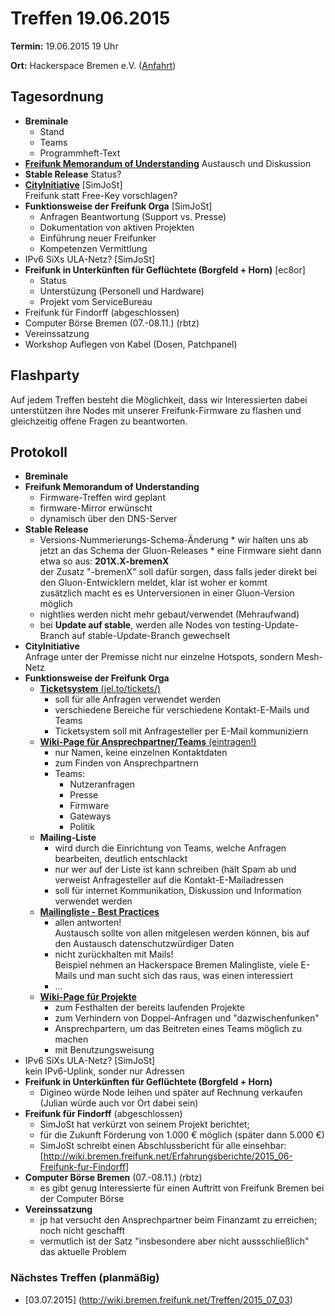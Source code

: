 # Treffen 19.06.2015

**Termin:** 19.06.2015 19 Uhr

**Ort:** Hackerspace Bremen e.V. ([Anfahrt](https://www.hackerspace-bremen.de/anfahrt/))

## Tagesordnung

* **Breminale**
  * Stand
  * Teams
  * Programmheft-Text
* [**Freifunk Memorandum of Understanding**](https://github.com/freifunk/MoU) Austausch und Diskussion
* **Stable Release** Status?
* **[CityInitiative](http://www.bremen-city.de/)** [SimJoSt]  
  Freifunk statt Free-Key vorschlagen?
* **Funktionsweise der Freifunk Orga** [SimJoSt]
  * Anfragen Beantwortung (Support vs. Presse)
  * Dokumentation von aktiven Projekten
  * Einführung neuer Freifunker
  * Kompetenzen Vermittlung
* IPv6 SiXs ULA-Netz? [SimJoSt]
* **Freifunk in Unterkünften für Geflüchtete (Borgfeld + Horn)** [ec8or]
  * Status
  * Unterstüzung (Personell und Hardware)
  * Projekt vom ServiceBureau
* Freifunk für Findorff (abgeschlossen)
* Computer Börse Bremen (07.-08.11.) (rbtz)
* Vereinssatzung
* Workshop Auflegen von Kabel (Dosen, Patchpanel)

## Flashparty

Auf jedem Treffen besteht die Möglichkeit, dass wir Interessierten dabei unterstützen ihre Nodes mit unserer Freifunk-Firmware zu flashen und gleichzeitig offene Fragen zu beantworten.

## Protokoll

* **Breminale**
* **Freifunk Memorandum of Understanding**
  * Firmware-Treffen wird geplant
  * firmware-Mirror erwünscht
  * dynamisch über den DNS-Server
* **Stable Release**
  * Versions-Nummerierungs-Schema-Änderung
        * wir halten uns ab jetzt an das Schema der Gluon-Releases
        * eine Firmware sieht dann etwa so aus: **201X.X-bremenX**  
          der Zusatz "-bremenX" soll dafür sorgen, dass falls jeder direkt bei den Gluon-Entwicklern meldet, klar ist woher er kommt  
         zusätzlich macht es es Unterversionen in einer Gluon-Version möglich
  * nightlies werden nicht mehr gebaut/verwendet (Mehraufwand)
  * bei **Update auf stable**, werden alle Nodes von testing-Update-Branch auf stable-Update-Branch gewechselt
* **CityInitiative**  
  Anfrage unter der Premisse nicht nur einzelne Hotspots, sondern Mesh-Netz
* **Funktionsweise der Freifunk Orga**  
  * [**Ticketsystem** (jel.to/tickets/)](http://jel.to/tickets/)
      * soll für alle Anfragen verwendet werden
      * verschiedene Bereiche für verschiedene Kontakt-E-Mails und Teams
      * Ticketsystem soll mit Anfragesteller per E-Mail kommuniziern
  * [**Wiki-Page für Ansprechpartner/Teams** (eintragen!)](http://wiki.bremen.freifunk.net/Ansprechpartner)
      * nur Namen, keine einzelnen Kontaktdaten
      * zum Finden von Ansprechpartnern
      * Teams:
          * Nutzeranfragen
          * Presse
          * Firmware
          * Gateways
          * Politik
  * **Mailing-Liste**
      * wird durch die Einrichtung von Teams, welche Anfragen bearbeiten, deutlich entschlackt
      * nur wer auf der Liste ist kann schreiben (hält Spam ab und verweist Anfragesteller auf die Kontakt-E-Mailadressen
      * soll für internet Kommunikation, Diskussion und Information verwendet werden
  * [**Mailingliste - Best Practices**](http://wiki.bremen.freifunk.net/Best-Practices-Mailingliste)
      * allen antworten!  
        Austausch sollte von allen mitgelesen werden können, bis auf den Austausch datenschutzwürdiger Daten
      * nicht zurückhalten mit Mails!  
        Beispiel nehmen an Hackerspace Bremen Malingliste, viele E-Mails und man sucht sich das raus, was einen interessiert
      * ...
  * [**Wiki-Page für Projekte**](http://wiki.bremen.freifunk.net/Projekte)
      * zum Festhalten der bereits laufenden Projekte
      * zum Verhindern von Doppel-Anfragen und "dazwischenfunken"
      * Ansprechpartern, um das Beitreten eines Teams möglich zu machen
      * mit Benutzungsweisung
* IPv6 SiXs ULA-Netz? [SimJoSt]  
  kein IPv6-Uplink, sonder nur Adressen
* **Freifunk in Unterkünften für Geflüchtete (Borgfeld + Horn)**
  * Digineo würde Node leihen und später auf Rechnung verkaufen (Julian würde auch vor Ort dabei sein)
* **Freifunk für Findorff** (abgeschlossen)  
  * SimJoSt hat verkürzt von seinem Projekt berichtet;  
  * für die Zukunft Förderung von 1.000 € möglich (später dann 5.000 €)
  * SimJoSt schreibt einen Abschlussbericht für alle einsehbar: [http://wiki.bremen.freifunk.net/Erfahrungsberichte/2015_06-Freifunk-fur-Findorff]
* **Computer Börse Bremen** (07.-08.11.) (rbtz)
  * es gibt genug Interessierte für einen Auftritt von Freifunk Bremen bei der Computer Börse
* **Vereinssatzung**
  * jp hat versucht den Ansprechpartner beim Finanzamt zu erreichen; noch nicht geschafft
  * vermutlich ist der Satz "insbesondere aber nicht aussschließlich" das aktuelle Problem

### Nächstes Treffen (planmäßig)
* [03.07.2015] (http://wiki.bremen.freifunk.net/Treffen/2015_07_03)